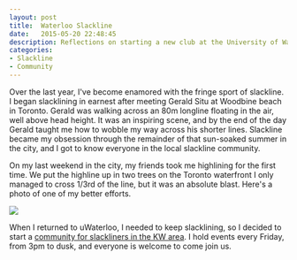 ```yaml
---
layout: post
title:  Waterloo Slackline
date:   2015-05-20 22:48:45
description: Reflections on starting a new club at the University of Waterloo.
categories:
- Slackline
- Community
---
```


Over the last year, I've become enamored with the fringe sport of slackline. I began slacklining in earnest after meeting Gerald Situ at Woodbine beach in Toronto. Gerald was walking across an 80m longline floating in the air, well above head height. It was an inspiring scene, and by the end of the day Gerald taught me how to wobble my way across his shorter lines. Slackline became my obsession through the remainder of that sun-soaked summer in the city, and I got to know everyone in the local slackline community.

On my last weekend in the city, my friends took me highlining for the first time. We put the highline up in two trees on the Toronto waterfront I only managed to cross 1/3rd of the line, but it was an absolute blast. Here's a photo of one of my better efforts.

![](midline-photo.jpg)

When I returned to uWaterloo, I needed to keep slacklining, so I decided to start a [community for slackliners in the KW area](https://www.facebook.com/groups/646764172125480/). I hold events every Friday, from 3pm to dusk, and everyone is welcome to come join us.